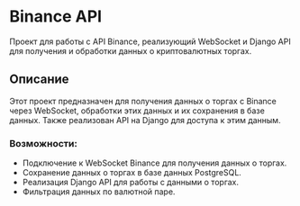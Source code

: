 # Binance API

Проект для работы с API Binance, реализующий WebSocket и Django API для получения и обработки данных о криптовалютных торгах.

## Описание

Этот проект предназначен для получения данных о торгах с Binance через WebSocket, обработки этих данных и их сохранения в базе данных. Также реализован API на Django для доступа к этим данным.

### Возможности:
- Подключение к WebSocket Binance для получения данных о торгах.
- Сохранение данных о торгах в базе данных PostgreSQL.
- Реализация Django API для работы с данными о торгах.
- Фильтрация данных по валютной паре.

